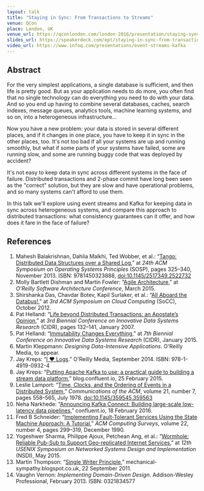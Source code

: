 ```yaml
---
layout: talk
title: "Staying in Sync: From Transactions to Streams"
venue: QCon
place: London, UK
venue_url: https://qconlondon.com/london-2016/presentation/staying-sync-transactions-streams.html
slides_url: https://speakerdeck.com/ept/staying-in-sync-from-transactions-to-streams
video_url: https://www.infoq.com/presentations/event-streams-kafka
---
```


<script async class="speakerdeck-embed" data-id="430b40b305d2465a9802c2119f51be70" data-ratio="1.33333333333333" src="//speakerdeck.com/assets/embed.js"></script>

Abstract
--------

For the very simplest applications, a single database is sufficient, and then life is pretty good.
But as your application needs to do more, you often find that no single technology can do everything
you need to do with your data. And so you end up having to combine several databases, caches, search
indexes, message queues, analytics tools, machine learning systems, and so on, into a heterogeneous
infrastructure...

Now you have a new problem: your data is stored in several different places, and if it changes in
one place, you have to keep it in sync in the other places, too. It's not too bad if all your
systems are up and running smoothly, but what if some parts of your systems have failed, some are
running slow, and some are running buggy code that was deployed by accident?

It's not easy to keep data in sync across different systems in the face of failure. Distributed
transactions and 2-phase commit have long been seen as the "correct" solution, but they are slow and
have operational problems, and so many systems can't afford to use them.

In this talk we'll explore using event streams and Kafka for keeping data in sync across
heterogeneous systems, and compare this approach to distributed transactions: what consistency
guarantees can it offer, and how does it fare in the face of failure?

References
----------

1. Mahesh Balakrishnan, Dahlia Malkhi, Ted Wobber, et al.: “<a href="http://research.microsoft.com/pubs/199947/Tango.pdf">Tango: Distributed Data Structures over a Shared Log</a>,” at <em>24th ACM Symposium on Operating Systems Principles</em> (SOSP), pages 325–340, November 2013. ISBN: 9781450323888, <a href="http://dx.doi.org/10.1145/2517349.2522732">doi:10.1145/2517349.2522732</a>
2. Molly Bartlett Dishman and Martin Fowler: “<a href="http://conferences.oreilly.com/software-architecture/sa2015/public/schedule/detail/40388">Agile Architecture</a>,” at <em>O'Reilly Software Architecture Conference</em>, March 2015.
3. Shirshanka Das, Chavdar Botev, Kapil Surlaker, et al.: “<a href="http://www.socc2012.org/s18-das.pdf">All Aboard the Databus!</a>,” at <em>3rd ACM Symposium on Cloud Computing</em> (SoCC), October 2012.
4. Pat Helland: “<a href="http://www-db.cs.wisc.edu/cidr/cidr2007/papers/cidr07p15.pdf">Life beyond Distributed Transactions: an Apostate’s Opinion</a>,” at <em>3rd Biennial Conference on Innovative Data Systems Research</em> (CIDR), pages 132–141, January 2007.
5. Pat Helland: “<a href="http://www.cidrdb.org/cidr2015/Papers/CIDR15_Paper16.pdf">Immutability Changes Everything</a>,” at <em>7th Biennial Conference on Innovative Data Systems Research</em> (CIDR), January 2015.
6. Martin Kleppmann: <em>Designing Data-Intensive Applications</em>. O'Reilly Media, to appear.
7. Jay Kreps: “<a href="http://shop.oreilly.com/product/0636920034339.do">I ♥︎ Logs</a>.” O'Reilly Media, September 2014. ISBN: 978-1-4919-0932-4
8. Jay Kreps: “<a href="http://blog.confluent.io/2015/02/25/stream-data-platform-1/">Putting Apache Kafka to use: a practical guide to building a stream data platform</a>,” blog.confluent.io, 25 February 2015.
9. Leslie Lamport: “<a href="http://research.microsoft.com/en-US/um/people/Lamport/pubs/time-clocks.pdf">Time, Clocks, and the Ordering of Events in a Distributed System</a>,” <em>Communications of the ACM</em>, volume 21, number 7, pages 558–565, July 1978. <a href="http://dx.doi.org/10.1145/359545.359563">doi:10.1145/359545.359563</a>
10. Neha Narkhede: “<a href="http://www.confluent.io/blog/announcing-kafka-connect-building-large-scale-low-latency-data-pipelines">Announcing Kafka Connect: Building large-scale low-latency data pipelines</a>,” confluent.io, 18 February 2016. 
11. Fred B Schneider: “<a href="http://www.cs.cornell.edu/fbs/publications/smsurvey.pdf">Implementing Fault-Tolerant Services Using the State Machine Approach: A Tutorial</a>,” <em>ACM Computing Surveys</em>, volume 22, number 4, pages 299–319, December 1990.
12. Yogeshwer Sharma, Philippe Ajoux, Petchean Ang, et al.: “<a href="https://www.usenix.org/system/files/conference/nsdi15/nsdi15-paper-sharma.pdf">Wormhole: Reliable Pub-Sub to Support Geo-replicated Internet Services</a>,” at <em>12th USENIX Symposium on Networked Systems Design and Implementation</em> (NSDI), May 2015.
13. Martin Thompson: “<a href="http://mechanical-sympathy.blogspot.co.uk/2011/09/single-writer-principle.html">Single Writer Principle</a>,” mechanical-sympathy.blogspot.co.uk, 22 September 2011.
14. Vaughn Vernon: <em>Implementing Domain-Driven Design</em>. Addison-Wesley Professional, February 2013. ISBN: 0321834577
